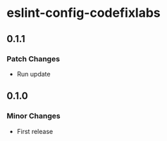 # eslint-config-codefixlabs

## 0.1.1

### Patch Changes

- Run update

## 0.1.0

### Minor Changes

- First release
